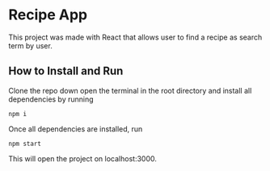 # Recipe App

This project was made with React that allows user to find a recipe as search term by user.

## How to Install and Run

Clone the repo down open the terminal in the root directory and install all dependencies by running

```
npm i
```

Once all dependencies are installed, run

```
npm start
```

This will open the project on localhost:3000.
